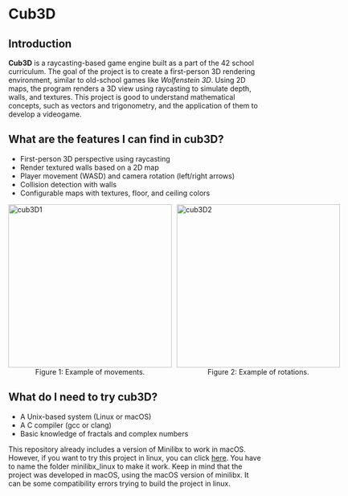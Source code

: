 # Cub3D

## Introduction

**Cub3D** is a raycasting-based game engine built as a part of the 42 school curriculum. The goal of the project is to create a first-person 3D rendering environment, similar to old-school games like *Wolfenstein 3D*. Using 2D maps, the program renders a 3D view using raycasting to simulate depth, walls, and textures. This project is good to understand mathematical concepts, such as vectors and trigonometry, and the application of them to develop a videogame.

## What are the features I can find in cub3D?

- First-person 3D perspective using raycasting
- Render textured walls based on a 2D map
- Player movement (WASD) and camera rotation (left/right arrows)
- Collision detection with walls
- Configurable maps with textures, floor, and ceiling colors
<div style="display: flex; gap: 10px;">
  <figure style="margin: 0;">
    <img src="https://github.com/user-attachments/assets/2a1e5eb4-edd2-415e-85a2-c83e78259439" alt="cub3D1" width="325"/>
    <figcaption style="text-align: center;">Figure 1: Example of movements.</figcaption>
  </figure>
  <figure style="margin: 0;">
    <img src="https://github.com/user-attachments/assets/f0629142-41a1-46ce-ab48-88f77a4c4281" alt="cub3D2" width="325"/>
    <figcaption style="text-align: center;">Figure 2: Example of rotations.</figcaption>
  </figure>
</div>

## What do I need to try cub3D?

- A Unix-based system (Linux or macOS)
- A C compiler (gcc or clang)
- Basic knowledge of fractals and complex numbers

This repository already includes a version of Minilibx to work in macOS. However, if you want to try this project in linux, you can click [here](https://github.com/42Paris/minilibx-linux.git). You have to name the folder minilibx_linux to make it work. Keep in mind that the project was developed in macOS, using the macOS version of minilibx. It can be some compatibility errors trying to build the project in linux.
